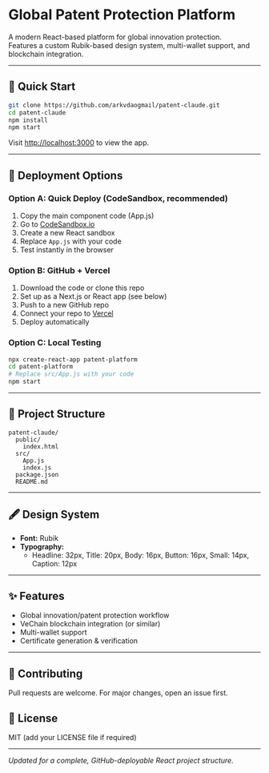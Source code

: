 # Global Patent Protection Platform

A modern React-based platform for global innovation protection.  
Features a custom Rubik-based design system, multi-wallet support, and blockchain integration.

---

## 🚀 Quick Start

```bash
git clone https://github.com/arkvdaogmail/patent-claude.git
cd patent-claude
npm install
npm start
```
Visit [http://localhost:3000](http://localhost:3000) to view the app.

---

## 🔄 Deployment Options

### Option A: Quick Deploy (CodeSandbox, recommended)

1. Copy the main component code (App.js)
2. Go to [CodeSandbox.io](https://codesandbox.io/)
3. Create a new React sandbox
4. Replace `App.js` with your code  
5. Test instantly in the browser

### Option B: GitHub + Vercel

1. Download the code or clone this repo
2. Set up as a Next.js or React app (see below)
3. Push to a new GitHub repo
4. Connect your repo to [Vercel](https://vercel.com/import/git)
5. Deploy automatically

### Option C: Local Testing

```bash
npx create-react-app patent-platform
cd patent-platform
# Replace src/App.js with your code
npm start
```

---

## 📁 Project Structure

```
patent-claude/
  public/
    index.html
  src/
    App.js
    index.js
  package.json
  README.md
```

---

## 🖋️ Design System

- **Font:** Rubik
- **Typography:**  
  - Headline: 32px, Title: 20px, Body: 16px, Button: 16px, Small: 14px, Caption: 12px

---

## ✨ Features

- Global innovation/patent protection workflow
- VeChain blockchain integration (or similar)
- Multi-wallet support
- Certificate generation & verification

---

## 🤝 Contributing

Pull requests are welcome. For major changes, open an issue first.

## 📄 License

MIT (add your LICENSE file if required)

---

*Updated for a complete, GitHub-deployable React project structure.*
